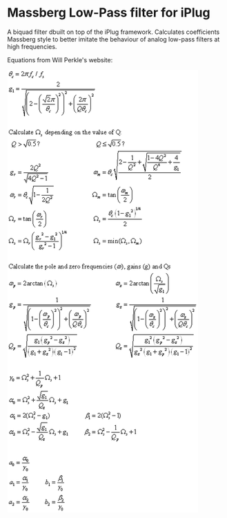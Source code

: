 
# Massberg Low-Pass filter for iPlug  


A biquad filter dbuilt on top of the iPlug framework. Calculates coefficients Massberg style to better imitate the behaviour of analog low-pass filters at high frequencies. 

Equations from Will Perkle's website:

![Massberg Coefficients](https://github.com/larzeitlin/MassbergLPF/blob/master/MassbergCorrection.jpg?raw=true)
